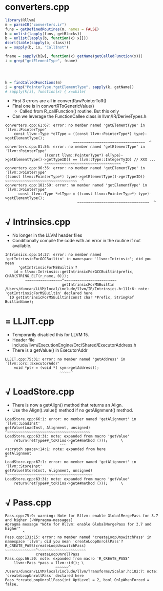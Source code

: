 # converters.cpp

```r
library(Rllvm)
m = parseIR("converters.ir")
funs = getDefinedRoutines(m, names = FALSE)
b = unlist(lapply(funs, getBlocks))
b = unlist(lapply(b, function(x) x[]))
dsort(table(sapply(b, class)))
w = sapply(b, is, "CallInst")

fname = sapply(b[w], function(x) getName(getCalledFunction(x)))
i = grep("getElementType", fname)




k = findCalledFunctions(m)
i = grep("PointerType.*getElementType", sapply(k, getName))
# sapply(k[i], function(x) { x=while(


```

+ First 3 errors are all in convertRawPointerToR()
+ Final one is in convertRToGenericValue()
   + Called from R_callFunction() routine.  But this only 
+ Can we leverage the FunctionCallee class in llvm/IR/DeriveTypes.h
```
converters.cpp:61:67: error: no member named 'getElementType' in 'llvm::PointerType'
    const llvm::Type *elType = ((const llvm::PointerType*) type)->getElementType();
                               ~~~~~~~~~~~~~~~~~~~~~~~~~~~~~~~~~  ^
converters.cpp:81:56: error: no member named 'getElementType' in 'llvm::PointerType'
                  ((const llvm::PointerType*) elType)->getElementType()->getTypeID() == llvm::Type::IntegerTyID) // XXX ...
                  ~~~~~~~~~~~~~~~~~~~~~~~~~~~~~~~~~~~  ^
converters.cpp:96:36: error: no member named 'getElementType' in 'llvm::PointerType'
((const llvm::PointerType*) type)->getElementType()->getTypeID()
~~~~~~~~~~~~~~~~~~~~~~~~~~~~~~~~~  ^
converters.cpp:181:69: error: no member named 'getElementType' in 'llvm::PointerType'
      const llvm::Type *elType = ((const llvm::PointerType*) type)->getElementType();
                                 ~~~~~~~~~~~~~~~~~~~~~~~~~~~~~~~~~  ^
```
				 

# √ Intrinsics.cpp

+ No longer in the LLVM header files
+ Conditionally compile the code with an error in the routine if not available.

```
Intrinsics.cpp:14:27: error: no member named 'getIntrinsicForGCCBuiltin' in namespace 'llvm::Intrinsic'; did you mean
      'getIntrinsicForMSBuiltin'?
    id = llvm::Intrinsic::getIntrinsicForGCCBuiltin(prefix, CHAR(STRING_ELT(r_name, 0)));
         ~~~~~~~~~~~~~~~~~^~~~~~~~~~~~~~~~~~~~~~~~~
                          getIntrinsicForMSBuiltin
/Users/duncan/LLVM/local/include/llvm/IR/Intrinsics.h:111:6: note: 'getIntrinsicForMSBuiltin' declared here
  ID getIntrinsicForMSBuiltin(const char *Prefix, StringRef BuiltinName);
```

# = LLJIT.cpp

+ Temporarily disabled this for LLVM 15.
+ Header file include/llvm/ExecutionEngine/Orc/Shared/ExecutorAddress.h
+ There is a getValue() in ExecutorAddr

```
LLJIT.cpp:75:31: error: no member named 'getAddress' in 'llvm::orc::ExecutorAddr'
    void *ptr = (void *) sym->getAddress();
                         ~~~~~^
```

# √ LoadStore.cpp

+ There is now a getAlign() method that returns an Align.
+  Use the Align().value() method if no getAlignment() method.

```
LoadStore.cpp:66:1: error: no member named 'getAlignment' in 'llvm::LoadInst'
getValue(LoadInst, Alignment, unsigned)
^~~~~~~~~~~~~~~~~~~~~~~~~~~~~~~~~~~~~~~
LoadStore.cpp:63:31: note: expanded from macro 'getValue'
    return(retType##_toR(ins->get##method ()));      \
                         ~~~  ^
<scratch space>:14:1: note: expanded from here
getAlignment
^
LoadStore.cpp:67:1: error: no member named 'getAlignment' in 'llvm::StoreInst'
getValue(StoreInst, Alignment, unsigned)
^~~~~~~~~~~~~~~~~~~~~~~~~~~~~~~~~~~~~~~~
LoadStore.cpp:63:31: note: expanded from macro 'getValue'
    return(retType##_toR(ins->get##method ()));      \

```

# √ Pass.cpp

```
Pass.cpp:75:9: warning: Note for Rllvm: enable GlobalMergePass for 3.7 and higher [-W#pragma-messages]
#pragma message "Note for Rllvm: enable GlobalMergePass for 3.7 and higher"
        ^
Pass.cpp:131:15: error: no member named 'createLoopUnswitchPass' in namespace 'llvm'; did you mean 'createLoopUnrollPass'?
R_CREATE_PASS(createLoopUnswitchPass)
~~~~~~~~~~~~~~^~~~~~~~~~~~~~~~~~~~~~~
              createLoopUnrollPass
Pass.cpp:66:30: note: expanded from macro 'R_CREATE_PASS'
    llvm::Pass *pass = llvm::id(); \
                       ~~~~~~^
/Users/duncan/LLVM/local/include/llvm/Transforms/Scalar.h:182:7: note: 'createLoopUnrollPass' declared here
Pass *createLoopUnrollPass(int OptLevel = 2, bool OnlyWhenForced = false,
```
